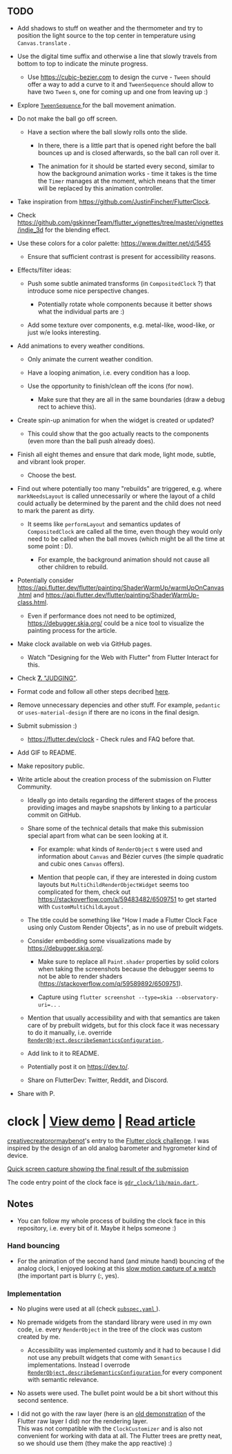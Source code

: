 ## TODO

* Add shadows to stuff on weather and the thermometer and try to position the light source to the top center in temperature using `Canvas.translate` .

* Use the digital time suffix and otherwise a line that slowly travels from bottom to top to indicate the minute progress.

  + Use https://cubic-bezier.com to design the curve - `Tween` should offer a way to add a curve to it and `TweenSequence` should allow to have two `Tween` s, one for coming up and one from leaving up :)

* Explore [ `TweenSequence` ](https://api.flutter.dev/flutter/animation/TweenSequence-class.html) for the ball movement animation.

* Do not make the ball go off screen.

  + Have a section where the ball slowly rolls onto the slide.

    - In there, there is a little part that is opened right before the ball bounces up and is closed afterwards, so the ball can roll over it.

    - The animation for it should be started every second, similar to how the background animation works - time it takes is the time the `Timer` manages at the moment, which means that the timer will be replaced by this animation controller.

* Take inspiration from https://github.com/JustinFincher/FlutterClock.

* Check https://github.com/gskinnerTeam/flutter_vignettes/tree/master/vignettes/indie_3d for the blending effect.

* Use these colors for a color palette: https://www.dwitter.net/d/5455

  + Ensure that sufficient contrast is present for accessibility reasons.

* Effects/filter ideas:

  + Push some subtle animated transforms (in `CompositedClock` ?) that introduce some nice perspective changes.

    - Potentially rotate whole components because it better shows what the individual parts are :)

  + Add some texture over components, e.g.</a> metal-like, wood-like, or just w/e looks interesting.

* Add animations to every weather conditions.

  + Only animate the current weather condition.

  + Have a looping animation, i.e.</a> every condition has a loop.

  + Use the opportunity to finish/clean off the icons (for now).

    - Make sure that they are all in the same boundaries (draw a debug rect to achieve this).

* Create spin-up animation for when the widget is created or updated? 

  + This could show that the goo actually reacts to the components (even more than the ball push already does).

* Finish all eight themes and ensure that dark mode, light mode, subtle, and vibrant look proper.

  + Choose the best.

* Find out where potentially too many "rebuilds" are triggered, e.g.</a> where `markNeedsLayout` is called unnecessarily or where the layout of a child could actually be determined by the parent and the child does not need to mark the parent as dirty.

  + It seems like `performLayout` and semantics updates of `CompositedClock` are called all the time, even though they would only need to be called when the ball moves (which might be all the time at some point : D).

    - For example, the background animation should not cause all other children to rebuild.

* Potentially consider https://api.flutter.dev/flutter/painting/ShaderWarmUp/warmUpOnCanvas.html and https://api.flutter.dev/flutter/painting/ShaderWarmUp-class.html.

  + Even if performance does not need to be optimized, https://debugger.skia.org/ could be a nice tool to visualize the painting process for the article.

* Make clock available on web via GitHub pages.

  + Watch "Designing for the Web with Flutter" from Flutter Interact for this.

* Check [**7.** "JUDGING"](https://docs.google.com/document/d/1ybyQCK8Sy7vrD9wuc6pbgwVkyrVZ7Rd_41r5NXGqlt8/edit?usp=sharing).

* Format code and follow all other steps decribed [here](https://flutter.dev/clock#submissions).

* Remove unnecessary depencies and other stuff. For example, `pedantic` or `uses-material-design` if there are no icons in the final design.

* Submit submission :)

  + https://flutter.dev/clock - Check rules and FAQ before that.

* Add GIF to README.

* Make repository public.

* Write article about the creation process of the submission on Flutter Community.

  + Ideally go into details regarding the different stages of the process providing images and maybe snapshots by linking to a particular commit on GitHub.

  + Share some of the technical details that make this submission special apart from what can be seen looking at it.

    - For example: what kinds of `RenderObject` s were used and information about `Canvas` and Bézier curves (the simple quadratic and cubic ones `Canvas` offers).

    - Mention that people can, if they are interested in doing custom layouts but `MultiChildRenderObjectWidget` seems too complicated for them, check out https://stackoverflow.com/a/59483482/6509751 to get started with `CustomMultiChildLayout` .

  + The title could be something like "How I made a Flutter Clock Face using only Custom Render Objects", as in no use of prebuilt widgets.

  + Consider embedding some visualizations made by https://debugger.skia.org/.

    - Make sure to replace all `Paint.shader` properties by solid colors when taking the screenshots because the debugger seems to not be able to render shaders (https://stackoverflow.com/q/59589892/6509751).

    - Capture using `flutter screenshot --type=skia --observatory-uri=..` .

  + Mention that usually accessibility and with that semantics are taken care of by prebuilt widgets, but for this clock face it was necessary to do it manually, i.e.</a> override [ `RenderObject.describeSemanticsConfiguration` ](https://api.flutter.dev/flutter/rendering/RenderObject/describeSemanticsConfiguration.html) .

  + Add link to it to README.

  + Potentially post it on https://dev.to/.

  + Share on FlutterDev: Twitter, Reddit, and Discord.

* Share with P.

# clock | [View demo](https://creativecreatorormaybenot.github.io/clock) | [Read article](https://medium.com/flutter-community/)

[creativecreatorormaybenot](https://github.com/creativecreatorormaybenot)'s entry to the [Flutter clock challenge](https://flutter.dev/clock).
I was inspired by the design of an old analog barometer and hygrometer kind of device.

[Quick screen capture showing the final result of the submission]()

The code entry point of the clock face is [ `gdr_clock/lib/main.dart` ](https://github.com/creativecreatorormaybenot/clock/blob/master/gdr_clock/lib/main.dart).

## Notes

* You can follow my whole process of building the clock face in this repository, i.e.</a> every bit of it. Maybe it helps someone :)

### Hand bouncing

* For the animation of the second hand (and minute hand) bouncing of the analog clock, I enjoyed looking at this [slow motion capture of a watch](https://youtu.be/tyl7-gHRBX8?t=29) (the important part is blurry (:, yes).

### Implementation

* No plugins were used at all (check [ `pubspec.yaml` ](https://github.com/creativecreatorormaybenot/clock/blob/master/gdr_clock/pubspec.yaml)).

* No premade widgets from the standard library were used in my own code, i.e.</a> every `RenderObject` in the tree of the clock was custom created by me.

  + Accessibility was implemented customly and it had to because I did not use any prebuilt widgets that come with `Semantics` implementations. Instead I overrode [ `RenderObject.describeSemanticsConfiguration` ](https://api.flutter.dev/flutter/rendering/RenderObject/describeSemanticsConfiguration.html) for every component with semantic relevance.

* No assets were used. The bullet point would be a bit short without this second sentence.

* I did not go with the raw layer (here is an [old demonstration](https://github.com/creativecreatorormaybenot/pong) of the Flutter raw layer I did) nor the rendering layer.<br>This was not compatible with the `ClockCustomizer` and is also not convenient for working with data at all. The Flutter trees are pretty neat, so we should use them (they make the app reactive) :)

